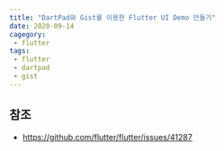 ```yaml
---
title: "DartPad와 Gist를 이용한 Flutter UI Demo 만들기"
date: 2020-09-14
cagegory: 
 - flutter
tags: 
 - flutter
 - dartpad
 - gist
---
```


## 참조

- https://github.com/flutter/flutter/issues/41287